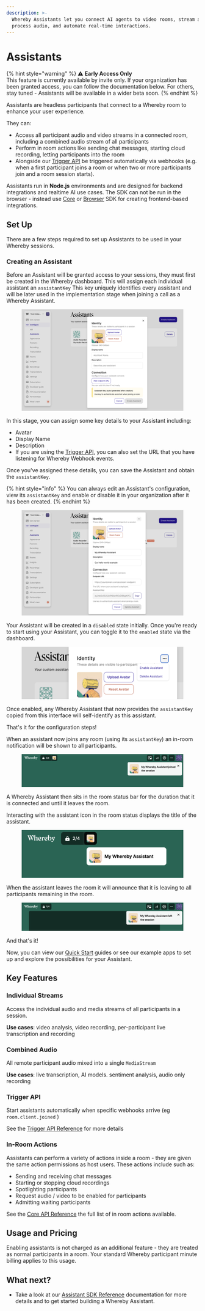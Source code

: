```yaml
---
description: >-
  Whereby Assistants let you connect AI agents to video rooms, stream and
  process audio, and automate real-time interactions.
---
```


# Assistants

{% hint style="warning" %}
⚠️ **Early Access Only**\
This feature is currently available by invite only. If your organization has been granted access,  you can follow the documentation below. For others, stay tuned - Assistants will be available in a wider beta soon.&#x20;
{% endhint %}

Assistants are headless participants that connect to a Whereby room to enhance your user experience.&#x20;

They can:&#x20;

* Access all participant audio and video streams in a connected room, including a combined audio stream of all participants
* Perform in room actions like sending chat messages, starting cloud recording, letting participants into the room
* Alongside our [Trigger API](../reference/assistant-sdk-reference/api-reference/trigger.md) be triggered automatically via webhooks (e.g. when a first participant joins a room or when two or more participants join and a room session starts).&#x20;

Assistants run in **Node.js** environments and are designed for backend integrations and realtime AI use cases. The SDK can not be run in the browser - instead use [Core](../reference/core-sdk-reference/) or [Browser](../reference/react-hooks-reference/quick-start/getting-started-with-the-browser-sdk.md) SDK for creating frontend-based integrations.

## Set Up

There are a few steps required to set up Assistants to be used in your Whereby sessions.&#x20;

### Creating an Assistant

Before an Assistant will be granted access to your sessions, they must first be created in the Whereby dashboard. This will assign each individual assistant an `assistantKey`  This key uniquely identifies every assistant and will be later used in the implementation stage when joining a call as a Whereby Assistant.&#x20;

<figure><img src="../.gitbook/assets/Screenshot 2025-09-25 at 09.54.31.png" alt=""><figcaption></figcaption></figure>

In this stage, you can assign some key details to your Assistant including:&#x20;

* Avatar
* Display Name
* Description
* If you are using the [Trigger API](../reference/assistant-sdk-reference/api-reference/trigger.md), you can also set the URL that you have listening for Whereby Webhook events.

Once you've assigned these details, you can save the Assistant and obtain the `assistantKey`.&#x20;

{% hint style="info" %}
You can always edit an Assistant's configuration, view its `assistantKey` and enable or disable it in your organization after it has been created.&#x20;
{% endhint %}

<figure><img src="../.gitbook/assets/Screenshot 2025-09-25 at 09.56.31.png" alt=""><figcaption></figcaption></figure>

Your Assistant will be created in a `disabled` state initially. Once you're ready to start using your Assistant, you can toggle it to the `enabled` state via the dashboard.&#x20;

<figure><img src="../.gitbook/assets/Screenshot 2025-09-25 at 11.30.41.png" alt=""><figcaption></figcaption></figure>

Once enabled, any Whereby Assistant that now provides the `assistantKey` copied from this interface will self-identify as this assistant.

That's it for the configuration steps!

When an assistant now joins any room (using its `assistantKey`) an in-room notification will be shown to all participants.

<figure><img src="../.gitbook/assets/Screenshot 2025-09-25 at 11.36.18.png" alt=""><figcaption></figcaption></figure>

A Whereby Assistant then sits in the room status bar for the duration that it is connected and until it leaves the room.&#x20;

Interacting with the assistant icon in the room status displays the title of the assistant.

<figure><img src="../.gitbook/assets/Screenshot 2025-09-25 at 11.36.32.png" alt=""><figcaption></figcaption></figure>

When the assistant leaves the room it will announce that it is leaving to all participants remaining in the room.

<figure><img src="../.gitbook/assets/Screenshot 2025-09-25 at 11.42.49 1.png" alt=""><figcaption></figcaption></figure>

And that's it!

Now, you can view our [Quick Start](../reference/assistant-sdk-reference/quick-start.md) guides or see our example apps to set up and explore the possibilities for your Assistant.&#x20;

## Key Features

### Individual Streams

Access the individual audio and media streams of all participants in a session.&#x20;

**Use cases**: video analysis, video recording, per-participant live transcription and recording

### Combined Audio&#x20;

All remote participant audio mixed into a single `MediaStream`

**Use cases**: live transcription, AI models. sentiment analysis, audio only recording

### Trigger API&#x20;

Start assistants automatically when specific webhooks arrive (eg `room.client.joined` )

See the [Trigger API Reference](../reference/assistant-sdk-reference/api-reference/trigger.md) for more details

### In-Room Actions&#x20;

Assistants can perform a variety of actions inside a room - they are given the same action permissions as host users. These actions include such as:&#x20;

* Sending and receiving chat messages
* Starting or stopping cloud recordings
* Spotlighting participants&#x20;
* Request audio / video to be enabled for participants
* Admitting waiting participants

See the [Core API Reference](../reference/core-sdk-reference/api-reference/roomconnectionclient.md#actions) the full list of in room actions available.&#x20;

## Usage and Pricing

Enabling assistants is not charged as an additional feature - they are treated as normal participants in a room. Your standard Whereby participant minute billing applies to this usage.

&#x20;

## What next?

* Take a look at our [Assistant SDK Reference](../reference/assistant-sdk-reference/) documentation for more details and to get started building a Whereby Assistant.





